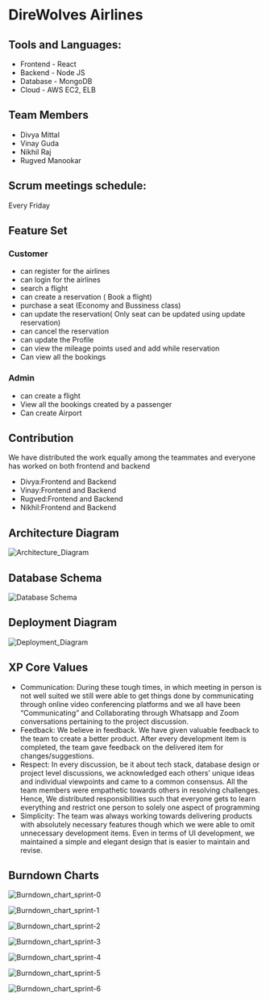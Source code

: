 # DireWolves Airlines

## Tools and Languages:

- Frontend - React
- Backend - Node JS
- Database - MongoDB
- Cloud - AWS EC2, ELB

## Team Members

- Divya Mittal
- Vinay Guda
- Nikhil Raj
- Rugved Manookar

## Scrum meetings schedule:

Every Friday

## Feature Set

### Customer

- can register for the airlines
- can login for the airlines
- search a flight
- can create a reservation ( Book a flight)
- purchase a seat (Economy and Bussiness class)
- can update the reservation( Only seat can be updated using update reservation)
- can cancel the reservation
- can update the Profile
- can view the mileage points used and add while reservation
- Can view all the bookings

### Admin

- can create a flight
- View all the bookings created by a passenger
- Can create Airport

## Contribution
We have distributed the work equally among the teammates and everyone has worked on both frontend and backend
* Divya:Frontend and Backend
* Vinay:Frontend and Backend
* Rugved:Frontend and Backend
* Nikhil:Frontend and Backend

## Architecture Diagram

![Architecture_Diagram](https://github.com/gopinathsjsu/team-project-direwolves/blob/af4a563c818d84a50403452212d46bb3e0254a2a/Documentation/Architecture_Diagram/Architecture%20Diagram.png)

## Database Schema

![Database Schema](https://github.com/gopinathsjsu/team-project-direwolves/blob/af4a563c818d84a50403452212d46bb3e0254a2a/Documentation/DatabaseSchema/Database%20Schema.png)

## Deployment Diagram

![Deployment_Diagram](https://github.com/gopinathsjsu/team-project-direwolves/blob/7d67e07cacf810746d84cf884637f166d211d9f8/Documentation/Deployment%20Diagram/Deployment%20Diagram0.png)

## XP Core Values

- Communication: During these tough times, in which meeting in person is not well suited we still were able to get things done by communicating through online video conferencing platforms and we all have been “Communicating” and Collaborating through Whatsapp and Zoom conversations pertaining to the project discussion.
- Feedback: We believe in feedback. We have given valuable feedback to the team to create a better product. After every development item is completed, the team gave feedback on the delivered item for changes/suggestions.
- Respect: In every discussion, be it about tech stack, database design or project level discussions, we acknowledged each others’ unique ideas and individual viewpoints and came to a common consensus. All the team members were empathetic towards others in resolving challenges. Hence, We distributed responsibilities such that everyone gets to learn everything and restrict one person to solely one aspect of programming
- Simplicity: The team was always working towards delivering products with absolutely necessary features though which we were able to omit unnecessary development items. Even in terms of UI development, we maintained a simple and elegant design that is easier to maintain and revise.

## Burndown Charts

![Burndown_chart_sprint-0](https://github.com/gopinathsjsu/team-project-direwolves/blob/b462bd89a9099fc5a99fde4df7fcb2594c72d8bf/Documentation/Burndown%20Charts/Sprint%200.png)

![Burndown_chart_sprint-1](https://github.com/gopinathsjsu/team-project-direwolves/blob/f8c79bb2e805c3cf68369558f18ab59e5fdd0f02/Documentation/Burndown%20Charts/Sprint%201.png)

![Burndown_chart_sprint-2](https://github.com/gopinathsjsu/team-project-direwolves/blob/f8c79bb2e805c3cf68369558f18ab59e5fdd0f02/Documentation/Burndown%20Charts/Sprint%202.png)

![Burndown_chart_sprint-3](https://github.com/gopinathsjsu/team-project-direwolves/blob/f8c79bb2e805c3cf68369558f18ab59e5fdd0f02/Documentation/Burndown%20Charts/Sprint%203.png)

![Burndown_chart_sprint-4](https://github.com/gopinathsjsu/team-project-direwolves/blob/b462bd89a9099fc5a99fde4df7fcb2594c72d8bf/Documentation/Burndown%20Charts/Sprint%204.png)

![Burndown_chart_sprint-5](https://github.com/gopinathsjsu/team-project-direwolves/blob/b462bd89a9099fc5a99fde4df7fcb2594c72d8bf/Documentation/Burndown%20Charts/Sprint%205.png)

![Burndown_chart_sprint-6](https://github.com/gopinathsjsu/team-project-direwolves/blob/b462bd89a9099fc5a99fde4df7fcb2594c72d8bf/Documentation/Burndown%20Charts/Sprint%206.png)
